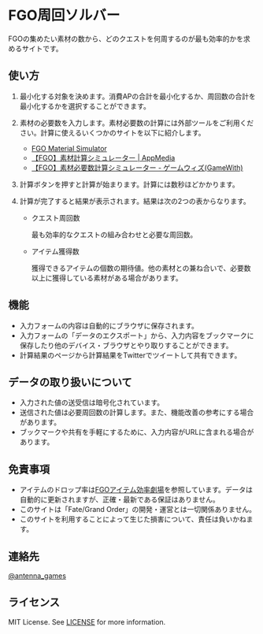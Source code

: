 
# FGO周回ソルバー

FGOの集めたい素材の数から、どのクエストを何周するのが最も効率的かを求めるサイトです。

## 使い方

1. 最小化する対象を決めます。消費APの合計を最小化するか、周回数の合計を最小化するかを選択することができます。
2. 素材の必要数を入力します。素材必要数の計算には外部ツールをご利用ください。計算に使えるいくつかのサイトを以下に紹介します。

   - [FGO Material Simulator](http://fgosimulator.webcrow.jp/Material/)
   - [【FGO】素材計算シミュレーター | AppMedia](https://appmedia.jp/fategrandorder/1472238)
   - [【FGO】素材必要数計算シミュレーター - ゲームウィズ(GameWith)](https://gamewith.jp/fgo/article/show/84943)

3. 計算ボタンを押すと計算が始まります。計算には数秒ほどかかります。
4. 計算が完了すると結果が表示されます。結果は次の2つの表からなります。

   - クエスト周回数

     最も効率的なクエストの組み合わせと必要な周回数。

   - アイテム獲得数

     獲得できるアイテムの個数の期待値。他の素材との兼ね合いで、必要数以上に獲得している素材がある場合があります。

## 機能

- 入力フォームの内容は自動的にブラウザに保存されます。
- 入力フォームの「データのエクスポート」から、入力内容をブックマークに保存したり他のデバイス・ブラウザとやり取りすることができます。
- 計算結果のページから計算結果をTwitterでツイートして共有できます。

## データの取り扱いについて

- 入力された値の送受信は暗号化されています。
- 送信された値は必要周回数の計算します。また、機能改善の参考にする場合があります。
- ブックマークや共有を手軽にするために、入力内容がURLに含まれる場合があります。

## 免責事項

- アイテムのドロップ率は[FGOアイテム効率劇場](https://sites.google.com/view/fgo-domus-aurea)を参照しています。データは自動的に更新されますが、正確・最新である保証はありません。
- このサイトは「Fate/Grand Order」の開発・運営とは一切関係ありません。
- このサイトを利用することによって生じた損害について、責任は負いかねます。

## 連絡先

[@antenna_games](https://twitter.com/antenna_games)

## ライセンス
MIT License. See [LICENSE](./LICENSE) for more information.